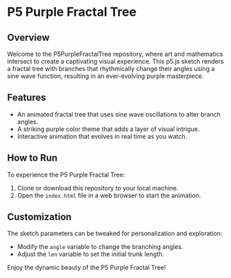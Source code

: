 # P5 Purple Fractal Tree

## Overview
Welcome to the P5PurpleFractalTree repository, where art and mathematics intersect to create a captivating visual experience. This p5.js sketch renders a fractal tree with branches that rhythmically change their angles using a sine wave function, resulting in an ever-evolving purple masterpiece.

## Features
- An animated fractal tree that uses sine wave oscillations to alter branch angles.
- A striking purple color theme that adds a layer of visual intrigue.
- Interactive animation that evolves in real time as you watch.

## How to Run
To experience the P5 Purple Fractal Tree:
1. Clone or download this repository to your local machine.
2. Open the `index.html` file in a web browser to start the animation.

## Customization
The sketch parameters can be tweaked for personalization and exploration:
- Modify the `angle` variable to change the branching angles.
- Adjust the `len` variable to set the initial trunk length.

Enjoy the dynamic beauty of the P5 Purple Fractal Tree!
